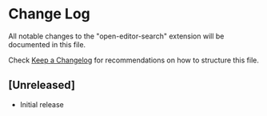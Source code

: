 # Change Log

All notable changes to the "open-editor-search" extension will be documented in this file.

Check [Keep a Changelog](http://keepachangelog.com/) for recommendations on how to structure this file.

## [Unreleased]

- Initial release